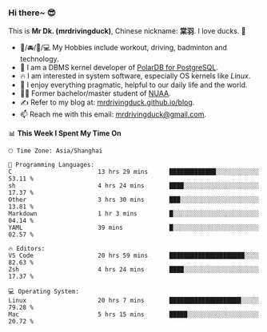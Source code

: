 ### Hi there~ 😎

This is **Mr Dk. (mrdrivingduck)**, Chinese nickname: **棠羽**. I love ducks. 🦆

- 💪/🚘/🏸/💻 My Hobbies include workout, driving, badminton and technology.
- 🍊 I am a DBMS kernel developer of [PolarDB for PostgreSQL](https://github.com/ApsaraDB/PolarDB-for-PostgreSQL).
- 🔥 I am interested in system software, especially OS kernels like *Linux*.
- 🔧 I enjoy everything pragmatic, helpful to our daily life and the world.
- 👨‍🎓 Former bachelor/master student of [NUAA](https://en.wikipedia.org/wiki/Nanjing_University_of_Aeronautics_and_Astronautics).
- ✍ Refer to my blog at: [mrdrivingduck.github.io/blog](https://mrdrivingduck.github.io/blog/).
- 📫 Reach me with this email: [mrdrivingduck@gmail.com](mailto:mrdrivingduck@gmail.com).

<!--START_SECTION:waka-->
📊 **This Week I Spent My Time On** 

```text
🕑︎ Time Zone: Asia/Shanghai

💬 Programming Languages: 
C                        13 hrs 29 mins      █████████████░░░░░░░░░░░░   53.11 % 
sh                       4 hrs 24 mins       ████░░░░░░░░░░░░░░░░░░░░░   17.37 % 
Other                    3 hrs 30 mins       ███░░░░░░░░░░░░░░░░░░░░░░   13.81 % 
Markdown                 1 hr 3 mins         █░░░░░░░░░░░░░░░░░░░░░░░░   04.14 % 
YAML                     39 mins             █░░░░░░░░░░░░░░░░░░░░░░░░   02.57 % 

🔥 Editors: 
VS Code                  20 hrs 59 mins      █████████████████████░░░░   82.63 % 
Zsh                      4 hrs 24 mins       ████░░░░░░░░░░░░░░░░░░░░░   17.37 % 

💻 Operating System: 
Linux                    20 hrs 7 mins       ████████████████████░░░░░   79.28 % 
Mac                      5 hrs 15 mins       █████░░░░░░░░░░░░░░░░░░░░   20.72 % 
```


<!--END_SECTION:waka-->

<!-- ![Mr Dk.'s GitHub Stats](https://github-readme-stats.vercel.app/api?username=mrdrivingduck&count_private&show_icons=true&theme=buefy) -->

<!-- ![Most Used Languages](https://github-readme-stats.vercel.app/api/top-langs/?username=mrdrivingduck&exclude_repo=mips32-CPU,snort-tcp-socket&theme=buefy&layout=compact&langs_count=10) -->


<!--
**mrdrivingduck/mrdrivingduck** is a ✨ _special_ ✨ repository because its `README.md` (this file) appears on your GitHub profile.

Here are some ideas to get you started:

- 🔭 I’m currently working on ...
- 🌱 I’m currently learning ...
- 👯 I’m looking to collaborate on ...
- 🤔 I’m looking for help with ...
- 💬 Ask me about ...
- 📫 How to reach me: ...
- 😄 Pronouns: ...
- ⚡ Fun fact: ...
-->
